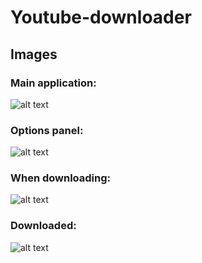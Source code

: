 # Youtube-downloader

## Images
### Main application:
![alt text](https://i.imgur.com/y4u4df7.png)

### Options panel:
![alt text](https://i.imgur.com/H4jQjpM.png)

### When downloading:
![alt text](https://i.imgur.com/Nd7RykS.png)

### Downloaded:
![alt text](https://i.imgur.com/AksV0jy.png)
